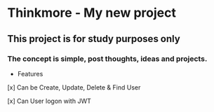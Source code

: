 # Thinkmore - My new project

## This project is for study purposes only

### The concept is simple, post thoughts, ideas and projects.

- Features

[x] Can be Create, Update, Delete & Find User

[x] Can User logon with JWT